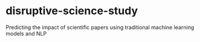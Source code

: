 # disruptive-science-study
Predicting the impact of scientific papers using traditional machine learning models and NLP
